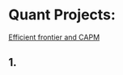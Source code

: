 # Quant Projects:

[Efficient frontier and CAPM](https://github.com/nirmalkotal/quant-projects/blob/main/efficient%20frontier%20and%20CAPM.ipynb)

## 1. [](https://github.com/nirmalkotal/quant-projects/blob/main/notebook/European%20option%20pricing%20using%20binomial%20model.ipynb)

